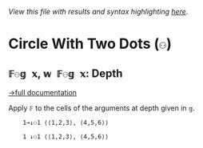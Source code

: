 *View this file with results and syntax highlighting [here](https://mlochbaum.github.io/BQN/help/depth.html).*

# Circle With Two Dots (`⚇`)

## `𝔽⚇𝕘 𝕩`, `𝕨 𝔽⚇𝕘 𝕩`: Depth
[→full documentation](../doc/depth.md#the-depth-modifier)

Apply `𝔽` to the cells of the arguments at depth given in `𝕘`.


        1⊸↓⚇1 ⟨⟨1,2,3⟩, ⟨4,5,6⟩⟩

        1 ↓⚇1 ⟨⟨1,2,3⟩, ⟨4,5,6⟩⟩
